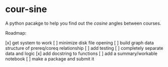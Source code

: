 # cour-sine
A python pacakge to help you find out the *cosine* angles between courses.

Roadmap:

[x] get system to work
[ ] minimize disk file opening
[ ] build graph data structure of prereq/coreq relationship
[ ] add testing
[ ] completely separate data and logic
[x] add docstring to functions
[ ] add a summary/workable notebook
[ ] make a package and submit it
